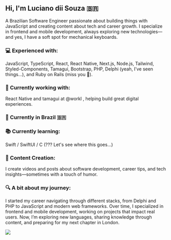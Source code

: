 

## Hi, I'm Luciano dii Souza 🇧🇷  
A Brazilian Software Engineer passionate about building things with JavaScript and creating content about tech and career growth. I specialize in frontend and mobile development, always exploring new technologies—and yes, I have a soft spot for mechanical keyboards.  

### 💻 Experienced with:  
JavaScript, TypeScript, React, React Native, Next.js, Node.js, Tailwind, Styled-Components, Tamagui, Bootstrap, PHP, Delphi (yeah, I’ve seen things...), and Ruby on Rails (miss you 🫡).  

### 🚀 Currently working with:  
React Native and tamagui at @workl , helping build great digital experiences.  

### 📍 Currently in Brazil 🇧🇷

### 📚 Currently learning:  
Swift / SwiftUI / C (??? Let's see where this goes...)  

### 🎥 Content Creation:  
I create videos and posts about software development, career tips, and tech insights—sometimes with a touch of humor.  

### 🔍 A bit about my journey:  
I started my career navigating through different stacks, from Delphi and PHP to JavaScript and modern web frameworks. Over time, I specialized in frontend and mobile development, working on projects that impact real users. Now, I’m exploring new languages, sharing knowledge through content, and preparing for my next chapter in London.  


![](https://komarev.com/ghpvc/?username=lucianodiisouza&color=79b8ff)
